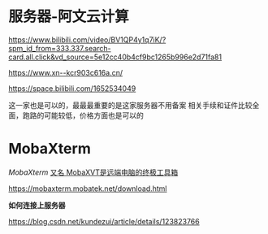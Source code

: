 # 服务器-阿文云计算

<https://www.bilibili.com/video/BV1QP4y1q7iK/?spm_id_from=333.337.search-card.all.click&vd_source=5e12cc40b4cf9bc1265b996e2d71fa81>

<https://www.xn--kcr903c616a.cn/>

<https://space.bilibili.com/1652534049>

这一家也是可以的，最最最重要的是这家服务器不用备案 相关手续和证件比较全面，跑路的可能较低，价格方面也是可以的

# MobaXterm

*MobaXterm* [又名 MobaXVT是远端电脑的终极工具箱](https://www.baidu.com/link?url=MeIMtoJ-CUNHhqRtFvxTvSoA812FscZR_huL7-9OuM-QgGlLlTSgwKCGIAm6aSUhTDoXkSVa1TMRgIjw-5z5OvmYY_ZAdOt4ZEyuD---Pra\&wd=\&eqid=e508e03700041ca60000000664fafe50 "又名 MobaXVT是远端电脑的终极工具箱")

<https://mobaxterm.mobatek.net/download.html>

**如何连接上服务器**

<https://blog.csdn.net/kundezui/article/details/123823766>
